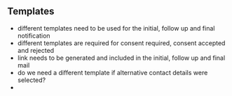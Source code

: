 ## Templates
- different templates need to be used for the initial, follow up and final notification
- different templates are required for consent required, consent accepted and rejected
- link needs to be generated and included in the initial, follow up and final mail
- do we need a different template if alternative contact details were selected?
- 